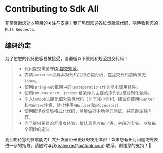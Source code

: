 # Contributing to Sdk All

非常感谢您对本项目的关注与支持！我们热烈欢迎各位贡献源代码，期待收到您的`Pull Requests`。

## 编码约定

为了使您的代码更容易被接受，请遵循以下原则和规范提交代码：

> - 代码提交需遵守[Git提交规范](https://github.com/EalenXie/sdk-all//blob/main/GIT_PR.md)。
> - 安装`SonarLint`插件并对代码进行扫描分析，在提交代码前确保无`issue`。
> - 使用`spring-web`框架中的`RestOperations`作为基本调用组件。
> - 使用`com.fasterxml.jackson`框架作为主要的序列化/反序列化依赖。
> - 引入`lombok`以简化值对象类代码（为了减小体积，建议仅使用`@Getter`和`@Setter`注解，禁止使用`@Builder`和`@Accessors`）。
> - 使用编译器全局格式化代码，尽量做好本地单元测试，并完善注释内容。
> - 为了提供更好的开发者体验，请认真思考每个类、字段的命名，以及每个函数的定义。

我们期待您的贡献能为广大开发者带来更好的使用体验！如果您有任何问题或需要进一步的指导，请随时与我([ealenxie@outlook.com](mailto:ealenxie@outlook.com))
联系。谢谢您的支持！🚀
